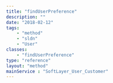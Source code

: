 ```yaml
---
title: "findUserPreference"
description: ""
date: "2018-02-12"
tags:
    - "method"
    - "sldn"
    - "User"
classes:
    - "findUserPreference"
type: "reference"
layout: "method"
mainService : "SoftLayer_User_Customer"
---
```

